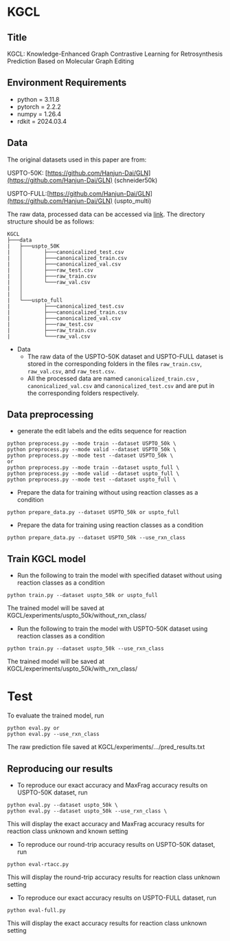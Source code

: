# KGCL
## Title
KGCL: Knowledge-Enhanced Graph Contrastive Learning for Retrosynthesis Prediction Based on Molecular Graph Editing
## Environment Requirements  
- python = 3.11.8
- pytorch = 2.2.2
- numpy = 1.26.4
- rdkit = 2024.03.4

## Data
The original datasets used in this paper are from:

USPTO-50K: [https://github.com/Hanjun-Dai/GLN](https://github.com/Hanjun-Dai/GLN) (schneider50k)

USPTO-FULL:[https://github.com/Hanjun-Dai/GLN](https://github.com/Hanjun-Dai/GLN) (uspto_multi)

The raw data, processed data can be accessed via [link](https://drive.google.com/drive/folders/11YMNrm7St-GgVF278orHSXk-EKM3ltqH?usp=sharing). The directory structure should be as follows:

```
KGCL
├───data
|   ├───uspto_50K
|   │       ├───canonicalized_test.csv
|   │       ├───canonicalized_train.csv
|   │       ├───canonicalized_val.csv
|   │       ├───raw_test.csv
|   │       ├───raw_train.csv
|   │       └───raw_val.csv
|   │       
|   │       
|   └───uspto_full
|           ├───canonicalized_test.csv
|           ├───canonicalized_train.csv
|           ├───canonicalized_val.csv
|           ├───raw_test.csv
|           ├───raw_train.csv
|           └───raw_val.csv
```
- Data
    - The raw data of the USPTO-50K dataset and USPTO-FULL dataset is stored in the corresponding folders in the files `raw_train.csv`, `raw_val.csv`, and `raw_test.csv`.
    - All the processed data are named `canonicalized_train.csv` , `canonicalized_val.csv` and `canonicalized_test.csv` and are put in the corresponding folders respectively.

## Data preprocessing
- generate the edit labels and the edits sequence for reaction 
```
python preprocess.py --mode train --dataset USPTO_50k \
python preprocess.py --mode valid --dataset USPTO_50k \
python preprocess.py --mode test --dataset USPTO_50k \ 
or
python preprocess.py --mode train --dataset uspto_full \
python preprocess.py --mode valid --dataset uspto_full \
python preprocess.py --mode test --dataset uspto_full \ 
```
-   Prepare the data for training without using reaction classes as a condition
```
python prepare_data.py --dataset USPTO_50k or uspto_full
```
- Prepare the data for training using reaction classes as a condition
```
python prepare_data.py --dataset USPTO_50k --use_rxn_class
```
## Train KGCL model

- Run the following to train the model with specified dataset without using reaction classes as a condition
```
python train.py --dataset uspto_50k or uspto_full
```
The trained model will be saved at KGCL/experiments/uspto_50k/without_rxn_class/

- Run the following to train the model with USPTO-50K dataset using reaction classes as a condition
```
python train.py --dataset uspto_50k --use_rxn_class
```
The trained model will be saved at KGCL/experiments/uspto_50k/with_rxn_class/
# Test
To evaluate the trained model, run
```
python eval.py or
python eval.py --use_rxn_class
```
The raw prediction file saved at KGCL/experiments/.../pred_results.txt
## Reproducing our results
- To reproduce our exact accuracy and MaxFrag accuracy results on USPTO-50K dataset, run

```
python eval.py --dataset uspto_50k \
python eval.py --dataset uspto_50k --use_rxn_class \
```
This will display the exact accuracy and MaxFrag accuracy results for reaction class unknown and known setting
- To reproduce our round-trip accuracy results on USPTO-50K dataset, run
```
python eval-rtacc.py
```
This will display the round-trip accuracy results for reaction class unknown setting
- To reproduce our exact accuracy results on USPTO-FULL dataset, run
```
python eval-full.py
```
This will display the exact accuracy results for reaction class unknown setting